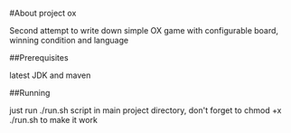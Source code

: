 #About project ox

Second attempt to write down
simple OX game with configurable board, winning condition and language

##Prerequisites

latest JDK and maven

##Running

just run ./run.sh script in main project directory,
don't forget to chmod +x ./run.sh to make it work
